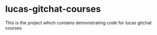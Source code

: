 # lucas-gitchat-courses
This is the project which contains demonstrating code for lucas gitchat courses
